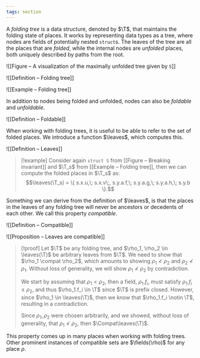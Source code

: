```yaml
---
tags: section
---
```


A _folding tree_ is a data structure, denoted by $\T$, that maintains the folding state of places. It works by representing data types as a tree, where nodes are fields of potentially nested `struct`s. The leaves of the tree are all the places that are _folded_, while the internal nodes are _unfolded_ places, both uniquely described by paths from the root.

![[Figure – A visualization of the maximally unfolded tree given by `S`]]

![[Definition – Folding tree]]

![[Example – Folding tree]]

In addition to nodes being folded and unfolded, nodes can also be _foldable_ and _unfoldable_.

![[Definition – Foldable]]

When working with folding trees, it is useful to be able to refer to the set of folded places. We introduce a function $\leaves$, which computes this.

![[Definition – Leaves]]

> [!example]
> Consider again `struct S` from [[Figure – Breaking invariant]] and $\T_s$ from [[Example – Folding tree]], then we can compute the folded places in $\T_s$ as:
> $$\leaves(\T_s) = \{ s.x.u,\; s.x.v\;, s.y.a.f,\; s.y.a.g,\; s.y.a.h,\; s.y.b \}.$$

Something we can derive from the definition of $\leaves$, is that the places in the leaves of any folding tree will never be ancestors or decedents of each other. We call this property _compatible_.

![[Definition – Compatible]]

![[Proposition – Leaves are compatible]]

> [!proof]
> Let $\T$ be any folding tree, and $\rho_1, \rho_2 \in \leaves(\T)$ be arbitrary leaves from $\T$. We need to show that $\rho_1 \compat \rho_2$, which amounts to showing $\rho_1 \not< \rho_2$ and $\rho_2 \not< \rho_1$. Without loss of generality, we will show $\rho_1 \not< \rho_2$ by contradiction.
>
> We start by assuming that $\rho_1 < \rho_2$, then a field, $\rho_1.f_i$, must satisfy $\rho_1.f_i \leq \rho_2$, and thus $\rho_1.f_i \in \T$ since $\T$ is prefix closed. However, since $\rho_1 \in \leaves(\T)$, then we know that $\rho_1.f_i \notin \T$, resulting in a contradiction.
>
> Since $\rho_1, \rho_2$ were chosen arbitrarily, and we showed, without loss of generality, that $\rho_1 \not< \rho_2$, then $\Compat\leaves(\T)$.

This property comes up in many places when working with folding trees. Other prominent instances of compatible sets are $\fields(\rho)$  for any place $\rho$.
